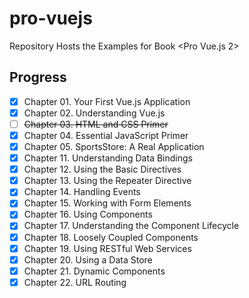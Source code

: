 # pro-vuejs

Repository Hosts the Examples for Book &lt;Pro Vue.js 2>

## Progress

- [x] Chapter 01. Your First Vue.js Application
- [x] Chapter 02. Understanding Vue.js
- [ ] ~~Chapter 03. HTML and CSS Primer~~
- [x] Chapter 04. Essential JavaScript Primer
- [x] Chapter 05. SportsStore: A Real Application
- [x] Chapter 11. Understanding Data Bindings
- [x] Chapter 12. Using the Basic Directives
- [x] Chapter 13. Using the Repeater Directive
- [x] Chapter 14. Handling Events
- [x] Chapter 15. Working with Form Elements
- [x] Chapter 16. Using Components
- [x] Chapter 17. Understanding the Component Lifecycle
- [x] Chapter 18. Loosely Coupled Components
- [x] Chapter 19. Using RESTful Web Services
- [x] Chapter 20. Using a Data Store
- [x] Chapter 21. Dynamic Components
- [x] Chapter 22. URL Routing
